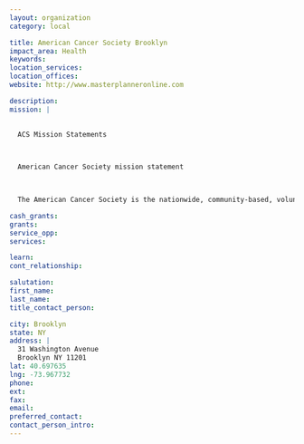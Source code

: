 ```yaml
---
layout: organization
category: local

title: American Cancer Society Brooklyn
impact_area: Health
keywords: 
location_services: 
location_offices: 
website: http://www.masterplanneronline.com

description: 
mission: |
  

  ACS Mission Statements

  

  American Cancer Society mission statement

  

  The American Cancer Society is the nationwide, community-based, voluntary health organization dedicated to eliminating cancer as a major health problem by preventing cancer, saving lives, and diminishing suffering from cancer, through research, education, advocacy, and service.

cash_grants: 
grants: 
service_opp: 
services: 

learn: 
cont_relationship: 

salutation: 
first_name: 
last_name: 
title_contact_person: 

city: Brooklyn
state: NY
address: |
  31 Washington Avenue  
  Brooklyn NY 11201
lat: 40.697635
lng: -73.967732
phone: 
ext: 
fax: 
email: 
preferred_contact: 
contact_person_intro: 
---
```

